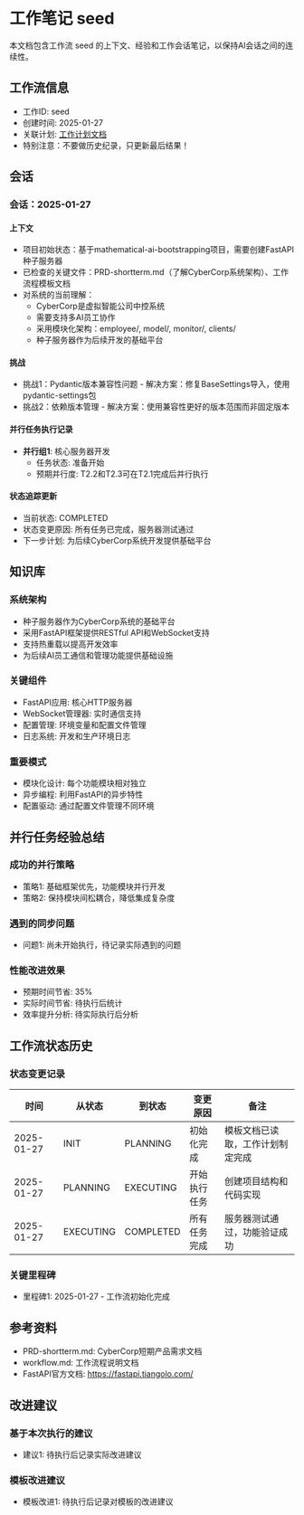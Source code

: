 # 工作笔记 seed

本文档包含工作流 seed 的上下文、经验和工作会话笔记，以保持AI会话之间的连续性。

## 工作流信息
- 工作ID: seed
- 创建时间: 2025-01-27
- 关联计划: [工作计划文档](workplan_seed.md)
- 特别注意：不要做历史纪录，只更新最后结果！

## 会话

### 会话：2025-01-27

#### 上下文
- 项目初始状态：基于mathematical-ai-bootstrapping项目，需要创建FastAPI种子服务器
- 已检查的关键文件：PRD-shortterm.md（了解CyberCorp系统架构）、工作流程模板文档
- 对系统的当前理解：
  - CyberCorp是虚拟智能公司中控系统
  - 需要支持多AI员工协作
  - 采用模块化架构：employee/, model/, monitor/, clients/
  - 种子服务器作为后续开发的基础平台

#### 挑战
- 挑战1：Pydantic版本兼容性问题 - 解决方案：修复BaseSettings导入，使用pydantic-settings包
- 挑战2：依赖版本管理 - 解决方案：使用兼容性更好的版本范围而非固定版本

#### 并行任务执行记录
- **并行组1**: 核心服务器开发
  - 任务状态: 准备开始
  - 预期并行度: T2.2和T2.3可在T2.1完成后并行执行

#### 状态追踪更新
- 当前状态: COMPLETED
- 状态变更原因: 所有任务已完成，服务器测试通过
- 下一步计划: 为后续CyberCorp系统开发提供基础平台

## 知识库

### 系统架构
- 种子服务器作为CyberCorp系统的基础平台
- 采用FastAPI框架提供RESTful API和WebSocket支持
- 支持热重载以提高开发效率
- 为后续AI员工通信和管理功能提供基础设施

### 关键组件
- FastAPI应用: 核心HTTP服务器
- WebSocket管理器: 实时通信支持
- 配置管理: 环境变量和配置文件管理
- 日志系统: 开发和生产环境日志

### 重要模式
- 模块化设计: 每个功能模块相对独立
- 异步编程: 利用FastAPI的异步特性
- 配置驱动: 通过配置文件管理不同环境

## 并行任务经验总结

### 成功的并行策略
- 策略1: 基础框架优先，功能模块并行开发
- 策略2: 保持模块间松耦合，降低集成复杂度

### 遇到的同步问题
- 问题1: 尚未开始执行，待记录实际遇到的问题

### 性能改进效果
- 预期时间节省: 35%
- 实际时间节省: 待执行后统计
- 效率提升分析: 待实际执行后分析

## 工作流状态历史

### 状态变更记录
| 时间 | 从状态 | 到状态 | 变更原因 | 备注 |
|------|--------|--------|----------|------|
| 2025-01-27 | INIT | PLANNING | 初始化完成 | 模板文档已读取，工作计划制定完成 |
| 2025-01-27 | PLANNING | EXECUTING | 开始执行任务 | 创建项目结构和代码实现 |
| 2025-01-27 | EXECUTING | COMPLETED | 所有任务完成 | 服务器测试通过，功能验证成功 |

### 关键里程碑
- 里程碑1: 2025-01-27 - 工作流初始化完成

## 参考资料

- PRD-shortterm.md: CyberCorp短期产品需求文档
- workflow.md: 工作流程说明文档
- FastAPI官方文档: https://fastapi.tiangolo.com/

## 改进建议

### 基于本次执行的建议
- 建议1: 待执行后记录实际改进建议

### 模板改进建议
- 模板改进1: 待执行后记录对模板的改进建议 